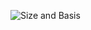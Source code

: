 ![Size and Basis](https://github.com/Riddhiman2005/CryptoHack-Solutions/assets/130882317/6ecc0266-c9ef-486f-8fa7-876fbf4f6921)
